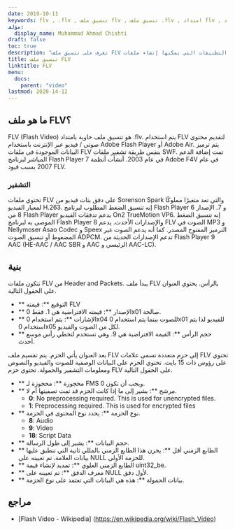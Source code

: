 ```yaml
---
date: 2019-10-11
keywords: flv , .flv , تنسيق ملف flv , تنسيق ملف .flv , امتداد flv , امتداد flv , تنسيق فيديو flv
مؤلف:
  display_name: Muhammad Ahmad Chishti
draft: false
toc: true
description: "تعرف على تنسيق ملف FLV وواجهات برمجة التطبيقات التي يمكنها إنشاء ملفات FLV وفتحها."
title: تنسيق ملف FLV
linktitle: FLV
menu:
  docs:
    parent: "video"
lastmod: 2020-14-12
---
```


## ما هو ملف FLV؟ ##

FLV (Flash Video) هو تنسيق ملف حاوية بامتداد .flv. يتم استخدام FLV لتقديم محتوى صوتي / فيديو عبر الإنترنت باستخدام Adobe Flash Player أو Adobe Air. يتم ترميز البيانات الموجودة في ملفات FLV بنفس طريقة تشفير ملفات SWF. تمت إضافة الدعم المباشر لبرنامج Flash Player 7 في عام 2003. أنشأت أنظمة Adobe F4V في عام 2007 بسبب قيود FLV.

### التشفير ###

تحتوي ملفات FLV على دفق بتات فيديو من Sorenson Spark والتي تعد متغيرًا مملوكًا لمعيار الفيديو H.263. إنه تنسيق الضغط المطلوب لبرنامج Flash Player 6 و 7. الإصدار 8 من Flash Player يدعم تدفقات الفيديو On2 TrueMotion VP6. إنه تنسيق الضغط الموصى به لبرنامج Flash Player 8 والإصدارات الأحدث. يدعم FLV الصوت في MP3 و Nellymoser Asao Codec و Speex الترميز المفتوح المصدر. كما أنه يدعم الصوت غير المضغوط أو تنسيق الصوت ADPCM. تدعم الإصدارات الحديثة من Flash Player 9 AAC (HE-AAC / AAC SBR و AAC الرئيسي و AAC-LC).

## بنية ##

تتكون ملفات FLV من Header and Packets. يبدأ ملف FLV بالرأس. يحتوي العنوان على الحقول التالية.

- ** التوقيع **: قيمته FLV
- ** الإصدار **: قيمته الافتراضية هي 1. فقط 0x01 صالحة.
- ** الإشارات **: يتم استخدام 0x04 للصوت بينما يتم استخدام 0x01 للفيديو لذا يتم استخدام 0x05 لكل من الصوت والفيديو.
- ** حجم الرأس **: القيمة الافتراضية هي 9. وهي تستخدم لتخطي رأس موسع أحدث.

بعد العنوان يأتي الحزم. يتم تقسيم ملف FLV إلى حزم متعددة تسمى علامات FLV تحتوي على رؤوس ذات 15 بايت. تحتوي الحزم على البيانات الوصفية للصوت والفيديو والنصوص ومعلومات التشفير والحمولة. تحتوي حزم FLV على الحقول التالية.

- ** محجوزة **: محجوزة لـ FMS ويجب أن تكون 0.
- ** مرشح **: يشير إلى ما إذا كانت الحزم قد تمت تصفيتها أم لا.
  - **0**: No preprocessing required. This is used for unencrypted files.
  - **1**: Preprocessing required. This is used for encrypted files
- ** نوع الحزمة **: يحدد نوع المحتوى في الحزمة.
  - **8**: Audio
  - **9**: Video
  - **18**: Script Data
- ** حجم البيانات **: يشير إلى طول الرسالة.
- ** الطابع الزمني أقل **: يخزن هذا الطابع الزمني بالمللي ثانية التي تنطبق عليها بيانات العلامة. تم تعيينه على NULL للحزمة الأولى.
- ** الطابع الزمني العلوي **: تمديد لإنشاء قيمة uint32_be.
- ** معرف الدفق **: تم تعيينه على NULL لأول دفق.
- ** بيانات الحمولة **: هذه هي البيانات التي تعتمد على نوع الحزمة.

## مراجع ##

- [Flash Video - Wikipedia] (https://en.wikipedia.org/wiki/Flash_Video)

